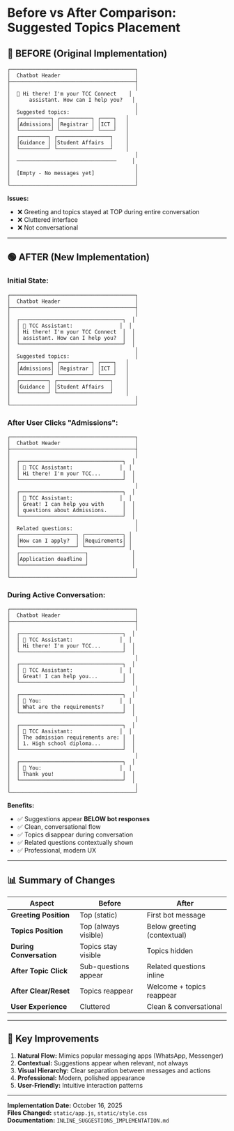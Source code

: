 # Before vs After Comparison: Suggested Topics Placement

## 🔴 **BEFORE** (Original Implementation)

```
┌────────────────────────────────────────┐
│  Chatbot Header                        │
├────────────────────────────────────────┤
│                                        │
│  👋 Hi there! I'm your TCC Connect    │
│      assistant. How can I help you?   │
│                                        │
│  Suggested topics:                     │
│  ┌──────────┐ ┌──────────┐ ┌────┐   │
│  │Admissions│ │Registrar │ │ICT │   │
│  └──────────┘ └──────────┘ └────┘   │
│  ┌─────────┐ ┌─────────────────┐    │
│  │Guidance │ │Student Affairs  │    │
│  └─────────┘ └─────────────────┘    │
│                                        │
│  ────────────────────────────────     │
│                                        │
│  [Empty - No messages yet]             │
│                                        │
└────────────────────────────────────────┘
```

**Issues:**
- ❌ Greeting and topics stayed at TOP during entire conversation
- ❌ Cluttered interface
- ❌ Not conversational

---

## 🟢 **AFTER** (New Implementation)

### **Initial State:**
```
┌────────────────────────────────────────┐
│  Chatbot Header                        │
├────────────────────────────────────────┤
│                                        │
│  ┌─────────────────────────────────┐  │
│  │ 🤖 TCC Assistant:               │  │
│  │ Hi there! I'm your TCC Connect  │  │
│  │ assistant. How can I help you?  │  │
│  └─────────────────────────────────┘  │
│                                        │
│  Suggested topics:                     │
│  ┌──────────┐ ┌──────────┐ ┌────┐   │
│  │Admissions│ │Registrar │ │ICT │   │
│  └──────────┘ └──────────┘ └────┘   │
│  ┌─────────┐ ┌─────────────────┐    │
│  │Guidance │ │Student Affairs  │    │
│  └─────────┘ └─────────────────┘    │
│                                        │
└────────────────────────────────────────┘
```

### **After User Clicks "Admissions":**
```
┌────────────────────────────────────────┐
│  Chatbot Header                        │
├────────────────────────────────────────┤
│                                        │
│  ┌─────────────────────────────────┐  │
│  │ 🤖 TCC Assistant:               │  │
│  │ Hi there! I'm your TCC...       │  │
│  └─────────────────────────────────┘  │
│                                        │
│  ┌─────────────────────────────────┐  │
│  │ 🤖 TCC Assistant:               │  │
│  │ Great! I can help you with      │  │
│  │ questions about Admissions.     │  │
│  └─────────────────────────────────┘  │
│                                        │
│  Related questions:                    │
│  ┌──────────────────┐ ┌────────────┐ │
│  │How can I apply?  │ │Requirements│ │
│  └──────────────────┘ └────────────┘ │
│  ┌─────────────────────┐              │
│  │Application deadline │              │
│  └─────────────────────┘              │
│                                        │
└────────────────────────────────────────┘
```

### **During Active Conversation:**
```
┌────────────────────────────────────────┐
│  Chatbot Header                        │
├────────────────────────────────────────┤
│                                        │
│  ┌─────────────────────────────────┐  │
│  │ 🤖 TCC Assistant:               │  │
│  │ Hi there! I'm your TCC...       │  │
│  └─────────────────────────────────┘  │
│                                        │
│  ┌─────────────────────────────────┐  │
│  │ 🤖 TCC Assistant:               │  │
│  │ Great! I can help you...        │  │
│  └─────────────────────────────────┘  │
│                                        │
│  ┌─────────────────────────────────┐  │
│  │ 👤 You:                         │  │
│  │ What are the requirements?      │  │
│  └─────────────────────────────────┘  │
│                                        │
│  ┌─────────────────────────────────┐  │
│  │ 🤖 TCC Assistant:               │  │
│  │ The admission requirements are: │  │
│  │ 1. High school diploma...       │  │
│  └─────────────────────────────────┘  │
│                                        │
│  ┌─────────────────────────────────┐  │
│  │ 👤 You:                         │  │
│  │ Thank you!                      │  │
│  └─────────────────────────────────┘  │
│                                        │
└────────────────────────────────────────┘
```

**Benefits:**
- ✅ Suggestions appear **BELOW bot responses**
- ✅ Clean, conversational flow
- ✅ Topics disappear during conversation
- ✅ Related questions contextually shown
- ✅ Professional, modern UX

---

## 📊 **Summary of Changes**

| Aspect | Before | After |
|--------|--------|-------|
| **Greeting Position** | Top (static) | First bot message |
| **Topics Position** | Top (always visible) | Below greeting (contextual) |
| **During Conversation** | Topics stay visible | Topics hidden |
| **After Topic Click** | Sub-questions appear | Related questions inline |
| **After Clear/Reset** | Topics reappear | Welcome + topics reappear |
| **User Experience** | Cluttered | Clean & conversational |

---

## 🎯 **Key Improvements**

1. **Natural Flow:** Mimics popular messaging apps (WhatsApp, Messenger)
2. **Contextual:** Suggestions appear when relevant, not always
3. **Visual Hierarchy:** Clear separation between messages and actions
4. **Professional:** Modern, polished appearance
5. **User-Friendly:** Intuitive interaction patterns

---

**Implementation Date:** October 16, 2025  
**Files Changed:** `static/app.js`, `static/style.css`  
**Documentation:** `INLINE_SUGGESTIONS_IMPLEMENTATION.md`

